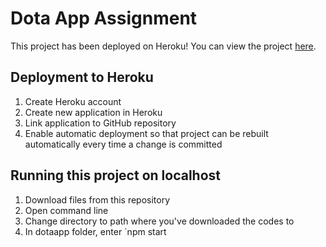 # Dota App Assignment 
This project has been deployed on Heroku! 
You can view the project [here](https://scantist-dota.herokuapp.com/).

## Deployment to Heroku
1. Create Heroku account
2. Create new application in Heroku
3. Link application to GitHub repository
4. Enable automatic deployment so that project can be rebuilt automatically every time a change is committed

## Running this project on localhost
1. Download files from this repository 
2. Open command line
3. Change directory to path where you've downloaded the codes to
4. In dotaapp folder, enter `npm start 
